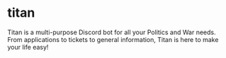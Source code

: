 # titan
Titan is a multi-purpose Discord bot for all your Politics and War needs. From applications to tickets to general information, Titan is here to make your life easy!

